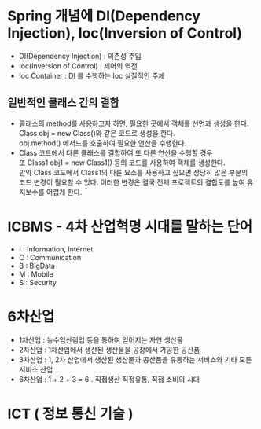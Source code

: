 # Spring 개념에 DI(Dependency Injection), Ioc(Inversion of Control)
* DI(Dependency Injection) : 의존성 주입
* Ioc(Inversion of Control) : 제어의 역전
* Ioc Container : DI 를 수행하는 Ioc 실질적인 주체

## 일반적인 클래스 간의 결합
* 클래스의 method를 사용하고자 하면, 필요한 곳에서 객체를 선언과 생성을 한다.  
  Class obj = new Class()와 같은 코드로 생성을 한다.  
  obj.method() 메서드를 호출하여 필요한 연산을 수행한다.
* Class 코드에서 다른 클래스를 결합하여 또 다른 연산을 수행할 경우  
  또 Class1 obj1 = new Class1() 등의 코드를 사용하여 객체를 생성한다.  
  만약 Class 코드에서 Class1의 다른 요소를 사용하고 싶으면 상당히 많은 부분의 코드 변경이 필요할 수 있다.
  이러한 변경은 결국 전체 프로젝트의 결합도를 높여 유지보수를 어렵게 한다.

# ICBMS - 4차 산업혁명 시대를 말하는 단어
* I : Information, Internet
* C : Communication
* B : BigData
* M : Mobile
* S : Security

# 6차산업
* 1차산업 : 농수임산림업 등을 통하여 얻어지는 자연 생산물
* 2차산업 : 1차산업에서 생산된 생산물을 공장에서 가공한 공산품
* 3차산업 : 1, 2차 산업에서 생산된 생산물과 공산품을 유통하는 서비스와 기타 모든 서비스 산업
* 6차산업 : 1 + 2 + 3 = 6 . 직접생산 직접유통, 직접 소비의 시대

# ICT ( 정보 통신 기술 )
